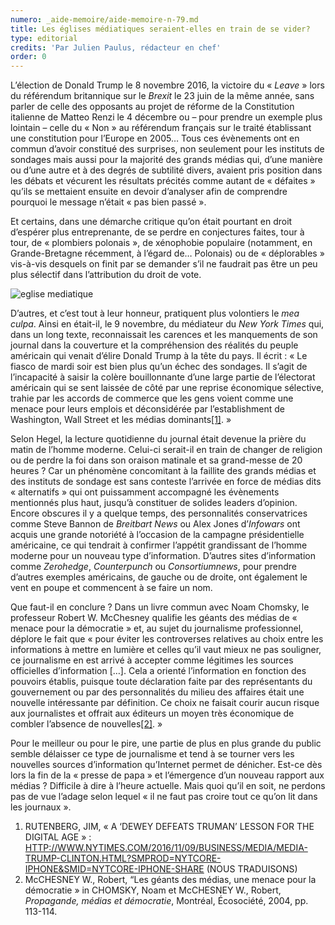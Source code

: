 ```yaml
---
numero: _aide-memoire/aide-memoire-n-79.md
title: Les églises médiatiques seraient-elles en train de se vider?
type: editorial
credits: 'Par Julien Paulus, rédacteur en chef'
order: 0
---
```

L’élection de Donald Trump le 8 novembre 2016, la victoire du « _Leave_ » lors du référendum britannique sur le _Brexit_ le 23 juin de la même année, sans parler de celle des opposants au projet de réforme de la Constitution italienne de Matteo Renzi le 4 décembre ou – pour prendre un exemple plus lointain – celle du « Non » au référendum français sur le traité établissant une constitution pour l’Europe en 2005… Tous ces évènements ont en commun d’avoir constitué des surprises, non seulement pour les instituts de sondages mais aussi pour la majorité des grands médias qui, d’une manière ou d’une autre et à des degrés de subtilité divers, avaient pris position dans les débats et vécurent les résultats précités comme autant de « défaites » qu’ils se mettaient ensuite en devoir d’analyser afin de comprendre pourquoi le message n’était « pas bien passé ».



Et certains, dans une démarche critique qu’on était pourtant en droit d’espérer plus entreprenante, de se perdre en conjectures faites, tour à tour, de « plombiers polonais », de xénophobie populaire (notamment, en Grande-Bretagne récemment, à l’égard de… Polonais) ou de « déplorables » vis-à-vis desquels on finit par se demander s’il ne faudrait pas être un peu plus sélectif dans l’attribution du droit de vote.



![eglise mediatique](/assets/uploads/am-79-eglise-mediatique.jpg)



D’autres, et c’est tout à leur honneur, pratiquent plus volontiers le _mea culpa_. Ainsi en était-il, le 9 novembre, du médiateur du _New York Times_ qui, dans un long texte, reconnaissait les carences et les manquements de son journal dans la couverture et la compréhension des réalités du peuple américain qui venait d’élire Donald Trump à la tête du pays. Il écrit : « Le fiasco de mardi soir est bien plus qu’un échec des sondages. Il s’agit de l’incapacité à saisir la colère bouillonnante d’une large partie de l’électorat américain qui se sent laissée de côté par une reprise économique sélective, trahie par les accords de commerce que les gens voient comme une menace pour leurs emplois et déconsidérée par l’establishment de Washington, Wall Street et les médias dominants[[1]](#footnote-1). »



Selon Hegel, la lecture quotidienne du journal était devenue la prière du matin de l’homme moderne. Celui-ci serait-il en train de changer de religion ou de perdre la foi dans son oraison matinale et sa grand-messe de 20 heures ? Car un phénomène concomitant à la faillite des grands médias et des instituts de sondage est sans conteste l’arrivée en force de médias dits « alternatifs » qui ont puissamment accompagné les évènements mentionnés plus haut, jusqu’à constituer de solides leaders d’opinion. Encore obscures il y a quelque temps, des personnalités conservatrices comme Steve Bannon de _Breitbart News_ ou Alex Jones d’_Infowars_ ont acquis une grande notoriété à l’occasion de la campagne présidentielle américaine, ce qui tendrait à confirmer l’appétit grandissant de l’homme moderne pour un nouveau type d’information. D’autres sites d’information comme _Zerohedge_, _Counterpunch_ ou _Consortiumnews_, pour prendre d’autres exemples américains, de gauche ou de droite, ont également le vent en poupe et commencent à se faire un nom.



Que faut-il en conclure ? Dans un livre commun avec Noam Chomsky, le professeur Robert W. McChesney qualifie les géants des médias de « menace pour la démocratie » et, au sujet du journalisme professionnel, déplore le fait que « pour éviter les controverses relatives au choix entre les informations à mettre en lumière et celles qu’il vaut mieux ne pas souligner, ce journalisme en est arrivé à accepter comme légitimes les sources officielles d’information \[…]. Cela a orienté l’information en fonction des pouvoirs établis, puisque toute déclaration faite par des représentants du gouvernement ou par des personnalités du milieu des affaires était une nouvelle intéressante par définition. Ce choix ne faisait courir aucun risque aux journalistes et offrait aux éditeurs un moyen très économique de combler l’absence de nouvelles[[2]](#footnote-2). »



Pour le meilleur ou pour le pire, une partie de plus en plus grande du public semble délaisser ce type de journalisme et tend à se tourner vers les nouvelles sources d’information qu’Internet permet de dénicher. Est-ce dès lors la fin de la « presse de papa » et l’émergence d’un nouveau rapport aux médias ? Difficile à dire à l’heure actuelle. Mais quoi qu’il en soit, ne perdons pas de vue l’adage selon lequel « il ne faut pas croire tout ce qu’on lit dans les journaux ».



1. RUTENBERG, JIM, « A ‘DEWEY DEFEATS TRUMAN’ LESSON FOR THE DIGITAL AGE » : [HTTP://WWW.NYTIMES.COM/2016/11/09/BUSINESS/MEDIA/MEDIA-TRUMP-CLINTON.HTML?SMPROD=NYTCORE-IPHONE&SMID=NYTCORE-IPHONE-SHARE](https://www.nytimes.com/2016/11/09/business/media/media-trump-clinton.html?Smprod=nytcore-iphone&smid=nytcore-iphone-share&_r=0) (NOUS TRADUISONS)
2. McCHESNEY W., Robert, “Les géants des médias, une menace pour la démocratie » in CHOMSKY, Noam et McCHESNEY W., Robert, _Propagande, médias et démocratie_, Montréal, Écosociété, 2004, pp. 113-114.
